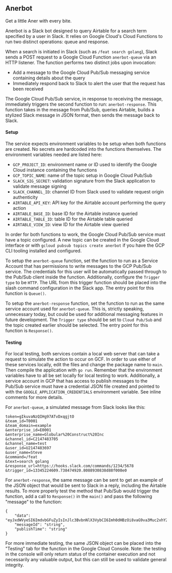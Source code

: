 ## Anerbot

Get a little Aner with every bite.

Anerbot is a Slack bot designed to query Airtable for a search term specified by a user in Slack. It relies
on Google Cloud's Cloud Functions to run two distinct operations: queue and response.

When a search is initiated in Slack (such as `/feat search golang`), Slack sends a POST request to a Google
Cloud Function `anerbot-queue` via an HTTP listener. The function performs two distinct jobs upon invocation:

* Add a message to the Google Cloud Pub/Sub messaging service containing details about the query
* Immediately respond back to Slack to alert the user that the request has been received

The Google Cloud Pub/Sub service, in response to receiving the message, immediately triggers the second function
to run: `anerbot-response`. This function takes in the message from Pub/Sub, queries Airtable, builds a stylized
Slack message in JSON format, then sends the message back to Slack.

#### Setup
 
The service expects environment variables to be setup when both functions are created. No secrets are hardcoded
into the functions themselves. The environment variables needed are listed here:
 
* `GCP_PROJECT_ID`: environment name or ID used to identify the Google Cloud instance containing the functions
* `GCP_TOPIC_NAME`: name of the topic setup in Google Cloud Pub/Sub
* `SLACK_SIG_SECRET`: validation signature from the Slack application to validate message signing
* `SLACK_CHANNEL_ID`: channel ID from Slack used to validate request origin authenticity
* `AIRTABLE_API_KEY`: API key for the Airtable account performing the query action
* `AIRTABLE_BASE_ID`: base ID for the Airtable instance queried
* `AIRTABLE_TABLE_ID`: table ID for the Airtable table queried
* `AIRTABLE_VIEW_ID`: view ID for the Airtable view queried

In order for both functions to work, the Google Cloud Pub/Sub service must have a topic configured. A new topic
can be created in the Google Cloud interface or with `gcloud pubsub topics create anerbot` if you have the GCP
CLI tooling installed and configured.

To setup the `anerbot-queue` function, set the function to run as a Service Account that has permissions to
write messages to the GCP Pub/Sub service. The credentials for this user will be automatically passed through
to the Pub/Sub client inside the function. Additionally, configure the `Trigger type` to be `HTTP`. The URL from
this trigger function should be placed into the slash command configuration in the Slack app. The entry point
for this function is `Queue()`.

To setup the `anerbot-response` function, set the function to run as the same service account used for `anerbot-queue`.
This is, strictly speaking, unnecessary today, but could be used for additional messaging features in future
development. The `Trigger type` should be set to `Cloud Pub/Sub` and the topic created earlier should be selected.
The entry point for this function is `Response()`.

#### Testing

For local testing, both services contain a local web server that can take a request to simulate the action to
occur on GCF. In order to use either of these services locally, edit the files and change the package name to
`main`. Then compile the application with `go run`. Remember that the environment variables have to all be set
locally for local testing to work. Additionally, a service account in GCP that has access to publish messages
to the Pub/Sub service must have a credential JSON file created and pointed to with the `GOOGLE_APPLICATION_CREDENTIALS`
environment variable. See inline comments for more details.

For `anerbot-queue`, a simulated message from Slack looks like this:

```http request
token=gIkuvaNzQIHg97ATvDxqgjtO
&team_id=T0001
&team_domain=example
&enterprise_id=E0001
&enterprise_name=Globular%20Construct%20Inc
&channel_id=C2147483705
&channel_name=test
&user_id=U2147483697
&user_name=Steve
&command=/feat
&text=search golang
&response_url=https://hooks.slack.com/commands/1234/5678
&trigger_id=13345224609.738474920.8088930838d88f008e0
```

For `anerbot-response`, the same message can be sent to get an example of the JSON object that would be
sent to Slack in a reply, including the Airtable results. To more properly test the method that Pub/Sub
would trigger the function, add a call to `Response()` in the `main()` and pass the following "message"
to the function:

```json5
{
    "data": "eyJxdWVyeSI6ImdvbGFuZyIsInJlc3BvbnNlX3VybCI6Imh0dHBzOi8vaG9va3Muc2xhY2suY29tL2NvbW1hbmRzLzEyMzQvNTY3OCJ9",
    "messageId": "string",
    "publishTime": "string"
}
```

For more immediate testing, the same JSON object can be placed into the "Testing" tab for the function in the
Google Cloud Console. Note: the testing in the console will only return status of the container execution and
not necessarily any valuable output, but this can still be used to validate general integrity.
